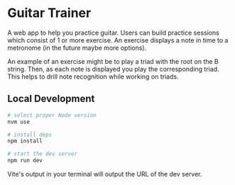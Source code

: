 # Guitar Trainer

A web app to help you practice guitar.
Users can build practice sessions which consist of 1 or more exercise.
An exercise displays a note in time to a metronome (in the future maybe more options).

An example of an exercise might be to play a triad with the root on the B string.
Then, as each note is displayed you play the corresponding triad.
This helps to drill note recognition while working on triads.

## Local Development

```sh
# select proper Node version
nvm use

# install deps
npm install

# start the dev server
npm run dev
```

Vite's output in your terminal will output the URL of the dev server.

